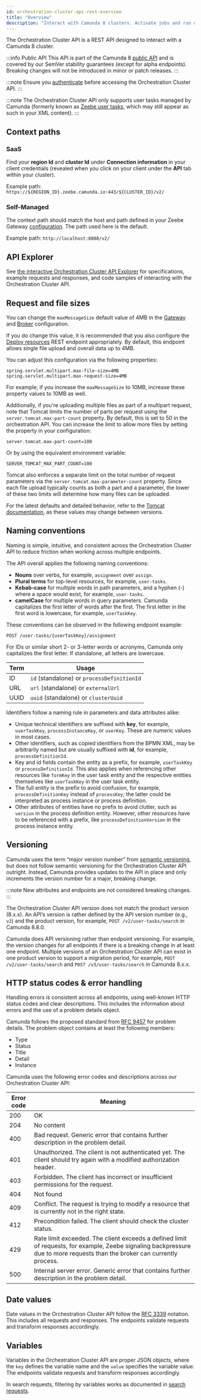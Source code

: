 ```yaml
---
id: orchestration-cluster-api-rest-overview
title: "Overview"
description: "Interact with Camunda 8 clusters. Activate jobs and run user task state operations for Camunda user tasks."
---
```


The Orchestration Cluster API is a REST API designed to interact with a Camunda 8 cluster.

:::info Public API
This API is part of the Camunda 8 [public API](/reference/public-api.md) and is covered by our SemVer stability guarantees (except for alpha endpoints). Breaking changes will not be introduced in minor or patch releases.
:::

:::note
Ensure you [authenticate](./orchestration-cluster-api-rest-authentication.md) before accessing the Orchestration Cluster API.
:::

:::note
The Orchestration Cluster API only supports user tasks managed by Camunda (formerly known as [Zeebe user tasks](/apis-tools/migration-manuals/migrate-to-camunda-user-tasks.md), which may still appear as such in your XML content).
:::

## Context paths

### SaaS

Find your **region Id** and **cluster Id** under **Connection information** in your client credentials (revealed when you click on your client under the **API** tab within your cluster).

Example path: `https://${REGION_ID}.zeebe.camunda.io:443/${CLUSTER_ID}/v2/`

### Self-Managed

The context path should match the host and path defined in your Zeebe Gateway [configuration](/self-managed/installation-methods/helm/configure/ingress-setup.md). The path used here is the default.

Example path: `http://localhost:8080/v2/`

## API Explorer

See [the interactive Orchestration Cluster API Explorer][camunda-api-explorer] for specifications, example requests and responses, and code samples of interacting with the Orchestration Cluster API.

## Request and file sizes

You can change the `maxMessageSize` default value of 4MB in the [Gateway](/self-managed/zeebe-deployment/configuration/gateway.md#zeebegatewaynetwork) and [Broker](../../self-managed/zeebe-deployment/configuration/broker.md#zeebebrokernetwork) configuration.

If you do change this value, it is recommended that you also configure the [Deploy resources](./specifications/create-deployment.api.mdx) REST endpoint appropriately. By default, this endpoint allows single file upload and overall data up to 4MB.

You can adjust this configuration via the following properties:

```properties
spring.servlet.multipart.max-file-size=4MB
spring.servlet.multipart.max-request-size=4MB
```

For example, if you increase the `maxMessageSize` to 10MB, increase these property values to 10MB as well.

Additionally, if you're uploading multiple files as part of a multipart request, note that Tomcat limits the number of parts per request using the `server.tomcat.max-part-count` property. By default, this is set to 50 in the orchestration API. You can increase the limit to allow more files by setting the property in your configuration:

```properties
server.tomcat.max-part-count=100
```

Or by using the equivalent environment variable:

```properties
SERVER_TOMCAT_MAX_PART_COUNT=100
```

Tomcat also enforces a separate limit on the total number of request parameters via the `server.tomcat.max-parameter-count` property. Since each file upload typically counts as both a part and a parameter, the lower of these two limits will determine how many files can be uploaded.

For the latest defaults and detailed behavior, refer to the [Tomcat documentation](https://tomcat.apache.org/), as these values may change between versions.

[camunda-api-explorer]: ./specifications/orchestration-cluster-rest-api.info.mdx

## Naming conventions

Naming is simple, intuitive, and consistent across the Orchestration Cluster API to reduce friction when working across multiple endpoints.

The API overall applies the following naming conventions:

- **Nouns** over verbs, for example, `assignment` over `assign`.
- **Plural terms** for top-level resources, for example, `user-tasks`.
- **Kebab-case** for multiple words in path parameters, and a hyphen (-) where a space would exist, for example, `user-tasks`.
- **camelCase** for multiple words in query parameters. Camunda capitalizes the first letter of words after the first. The first letter in the first word is lowercase, for example, `userTaskKey`.

These conventions can be observed in the following endpoint example:

`POST /user-tasks/{userTaskKey}/assignment`

For IDs or similar short 2- or 3-letter words or acronyms, Camunda only capitalizes the first letter. If standalone, all letters are lowercase.

| Term | Usage                                      |
| ---- | ------------------------------------------ |
| ID   | `id` (standalone) or `processDefinitionId` |
| URL  | `url` (standalone) or `externalUrl`        |
| UUID | `uuid` (standalone) or `clusterUuid`       |

Identifiers follow a naming rule in parameters and data attributes alike:

- Unique technical identifiers are suffixed with **key**, for example, `userTaskKey`, `processInstanceKey`, or `userKey`. These are numeric values in most cases.
- Other identifiers, such as copied identifiers from the BPMN XML, may be arbitrarily named but are usually suffixed with **id**, for example, `processDefinitionId`.
- Key and id fields contain the entity as a prefix, for example, `userTaskKey` or `processDefinitionId`. This also applies when referencing other resources like `formKey` in the user task entity and the respective entities themselves like `userTaskKey` in the user task entity.
- The full entity is the prefix to avoid confusion, for example, `processDefinitionKey` instead of `processKey`; the latter could be interpreted as process instance or process definition.
- Other attributes of entities have no prefix to avoid clutter, such as `version` in the process definition entity. However, other resources have to be referenced with a prefix, like `processDefinitionVersion` in the process instance entity.

## Versioning

Camunda uses the term “major version number” from [semantic versioning](https://semver.org/), but does not follow semantic versioning for the Orchestration Cluster API outright. Instead, Camunda provides updates to the API in place and only increments the version number for a major, breaking change.

:::note
New attributes and endpoints are not considered breaking changes.
:::

The Orchestration Cluster API version does not match the product version (8.x.x). An API’s version is rather defined by the API version number (e.g., `v2`) and the product version, for example, `POST /v2/user-tasks/search` in Camunda 8.8.0.

Camunda does API versioning rather than endpoint versioning. For example, the version changes for all endpoints if there is a breaking change in at least one endpoint. Multiple versions of an Orchestration Cluster API can exist in one product version to support a migration period, for example, `POST /v2/user-tasks/search` and `POST /v3/user-tasks/search` in Camunda 8.x.x.

## HTTP status codes & error handling

Handling errors is consistent across all endpoints, using well-known HTTP status codes and clear descriptions. This includes the information about errors and the use of a problem details object.

Camunda follows the proposed standard from [RFC 9457](https://www.rfc-editor.org/rfc/rfc9457) for problem details. The problem object contains at least the following members:

- Type
- Status
- Title
- Detail
- Instance

Camunda uses the following error codes and descriptions across our Orchestration Cluster API:

| Error code | Meaning                                                                                                                                                                    |
| ---------- | -------------------------------------------------------------------------------------------------------------------------------------------------------------------------- |
| 200        | OK                                                                                                                                                                         |
| 204        | No content                                                                                                                                                                 |
| 400        | Bad request. Generic error that contains further description in the problem detail.                                                                                        |
| 401        | Unauthorized. The client is not authenticated yet. The client should try again with a modified authorization header.                                                       |
| 403        | Forbidden. The client has incorrect or insufficient permissions for the request.                                                                                           |
| 404        | Not found                                                                                                                                                                  |
| 409        | Conflict. The request is trying to modify a resource that is currently not in the right state.                                                                             |
| 412        | Precondition failed. The client should check the cluster status.                                                                                                           |
| 429        | Rate limit exceeded. The client exceeds a defined limit of requests, for example, Zeebe signaling backpressure due to more requests than the broker can currently process. |
| 500        | Internal server error. Generic error that contains further description in the problem detail.                                                                              |

## Date values

Date values in the Orchestration Cluster API follow the [RFC 3339](https://www.rfc-editor.org/rfc/rfc3339) notation. This includes all requests and responses. The endpoints validate requests and transform responses accordingly.

## Variables

Variables in the Orchestration Cluster API are proper JSON objects, where the `key` defines the variable name and the `value` specifies the variable value. The endpoints validate requests and transform responses accordingly.

In search requests, filtering by variables works as documented in [search requests](orchestration-cluster-api-rest-data-fetching.md#search-requests).
